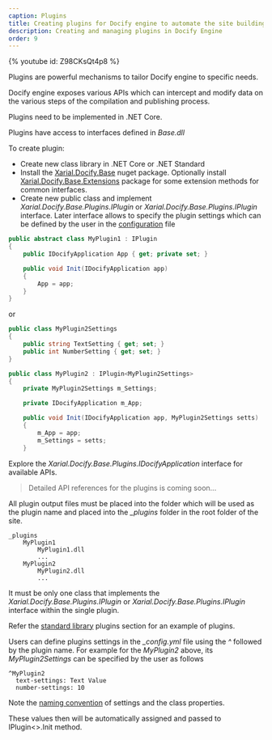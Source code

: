 ```yaml
---
caption: Plugins
title: Creating plugins for Docify engine to automate the site building process
description: Creating and managing plugins in Docify Engine
order: 9
---
```

{% youtube id: Z98CKsQt4p8 %}

Plugins are powerful mechanisms to tailor Docify engine to specific needs.

Docify engine exposes various APIs which can intercept and modify data on the various steps of the compilation and publishing process.

Plugins need to be implemented in .NET Core.

Plugins have access to interfaces defined in *Base.dll*

To create plugin:

* Create new class library in .NET Core or .NET Standard
* Install the [Xarial.Docify.Base](https://www.nuget.org/packages/Xarial.Docify.Base/) nuget package. Optionally install [Xarial.Docify.Base.Extensions](https://www.nuget.org/packages/Xarial.Docify.Base.Extensions/) package for some extension methods for common interfaces.
* Create new public class and implement *Xarial.Docify.Base.Plugins.IPlugin* or *Xarial.Docify.Base.Plugins.IPlugin<T>* interface. Later interface allows to specify the plugin settings which can be defined by the user in the [configuration](/configuration/) file

~~~ cs
public abstract class MyPlugin1 : IPlugin
{
    public IDocifyApplication App { get; private set; }

    public void Init(IDocifyApplication app)
    {
        App = app;
    }
}
~~~

or 

~~~ cs
public class MyPlugin2Settings
{
    public string TextSetting { get; set; }
    public int NumberSetting { get; set; }
}

public class MyPlugin2 : IPlugin<MyPlugin2Settings>
{
    private MyPlugin2Settings m_Settings;

    private IDocifyApplication m_App;

    public void Init(IDocifyApplication app, MyPlugin2Settings setts)
    {
        m_App = app;
        m_Settings = setts;
    }
~~~

Explore the *Xarial.Docify.Base.Plugins.IDocifyApplication* interface for available APIs.

> Detailed API references for the plugins is coming soon...

All plugin output files must be placed into the folder which will be used as the plugin name and placed into the *_plugins* folder in the root folder of the site.

~~~
_plugins
    MyPlugin1
        MyPlugin1.dll
        ...
    MyPlugin2
        MyPlugin2.dll
        ...
~~~

It must be only one class that implements the *Xarial.Docify.Base.Plugins.IPlugin* or *Xarial.Docify.Base.Plugins.IPlugin<T>* interface within the single plugin.

Refer the [standard library](/standard-library/) plugins section for an example of plugins.

Users can define plugins settings in the *_config.yml* file using the *^* followed by the plugin name. For example for the *MyPlugin2* above, its *MyPlugin2Settings* can be specified by the user as follows

~~~
^MyPlugin2
  text-settings: Text Value
  number-settings: 10
~~~

Note the [naming convention](metadata#naming-convention) of settings and the class properties.

These values then will be automatically assigned and passed to IPlugin<>.Init method.